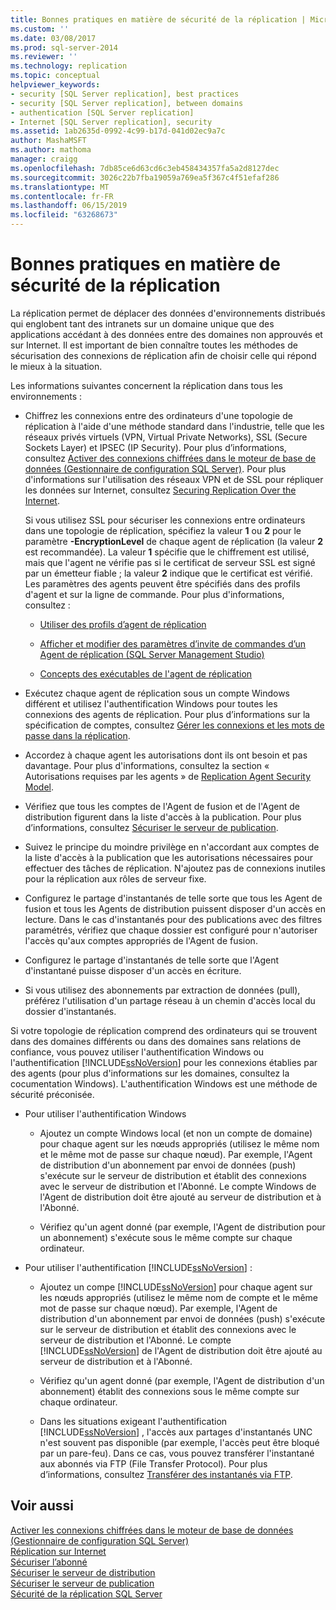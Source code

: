 ```yaml
---
title: Bonnes pratiques en matière de sécurité de la réplication | Microsoft Docs
ms.custom: ''
ms.date: 03/08/2017
ms.prod: sql-server-2014
ms.reviewer: ''
ms.technology: replication
ms.topic: conceptual
helpviewer_keywords:
- security [SQL Server replication], best practices
- security [SQL Server replication], between domains
- authentication [SQL Server replication]
- Internet [SQL Server replication], security
ms.assetid: 1ab2635d-0992-4c99-b17d-041d02ec9a7c
author: MashaMSFT
ms.author: mathoma
manager: craigg
ms.openlocfilehash: 7db85ce6d63cd6c3eb458434357fa5a2d8127dec
ms.sourcegitcommit: 3026c22b7fba19059a769ea5f367c4f51efaf286
ms.translationtype: MT
ms.contentlocale: fr-FR
ms.lasthandoff: 06/15/2019
ms.locfileid: "63268673"
---
```

# <a name="replication-security-best-practices"></a>Bonnes pratiques en matière de sécurité de la réplication
  La réplication permet de déplacer des données d'environnements distribués qui englobent tant des intranets sur un domaine unique que des applications accédant à des données entre des domaines non approuvés et sur Internet. Il est important de bien connaître toutes les méthodes de sécurisation des connexions de réplication afin de choisir celle qui répond le mieux à la situation.  
  
 Les informations suivantes concernent la réplication dans tous les environnements :  
  
-   Chiffrez les connexions entre des ordinateurs d'une topologie de réplication à l'aide d'une méthode standard dans l'industrie, telle que les réseaux privés virtuels (VPN, Virtual Private Networks), SSL (Secure Sockets Layer) et IPSEC (IP Security). Pour plus d’informations, consultez [Activer des connexions chiffrées dans le moteur de base de données &#40;Gestionnaire de configuration SQL Server&#41;](../../../database-engine/configure-windows/enable-encrypted-connections-to-the-database-engine.md). Pour plus d'informations sur l'utilisation des réseaux VPN et de SSL pour répliquer les données sur Internet, consultez [Securing Replication Over the Internet](securing-replication-over-the-internet.md).  
  
     Si vous utilisez SSL pour sécuriser les connexions entre ordinateurs dans une topologie de réplication, spécifiez la valeur **1** ou **2** pour le paramètre **-EncryptionLevel** de chaque agent de réplication (la valeur **2** est recommandée). La valeur **1** spécifie que le chiffrement est utilisé, mais que l'agent ne vérifie pas si le certificat de serveur SSL est signé par un émetteur fiable ; la valeur **2** indique que le certificat est vérifié. Les paramètres des agents peuvent être spécifiés dans des profils d'agent et sur la ligne de commande. Pour plus d'informations, consultez :  
  
    -   [Utiliser des profils d’agent de réplication](../agents/replication-agent-profiles.md)  
  
    -   [Afficher et modifier des paramètres d’invite de commandes d’un Agent de réplication &#40;SQL Server Management Studio&#41;](../agents/view-and-modify-replication-agent-command-prompt-parameters.md)  
  
    -   [Concepts des exécutables de l'agent de réplication](../concepts/replication-agent-executables-concepts.md)  
  
-   Exécutez chaque agent de réplication sous un compte Windows différent et utilisez l'authentification Windows pour toutes les connexions des agents de réplication. Pour plus d’informations sur la spécification de comptes, consultez [Gérer les connexions et les mots de passe dans la réplication](identity-and-access-control-replication.md#manage-logins-and-passwords-in-replication).  
  
-   Accordez à chaque agent les autorisations dont ils ont besoin et pas davantage. Pour plus d'informations, consultez la section « Autorisations requises par les agents » de [Replication Agent Security Model](replication-agent-security-model.md).  
  
-   Vérifiez que tous les comptes de l'Agent de fusion et de l'Agent de distribution figurent dans la liste d'accès à la publication. Pour plus d’informations, consultez [Sécuriser le serveur de publication](secure-the-publisher.md).  
  
-   Suivez le principe du moindre privilège en n'accordant aux comptes de la liste d'accès à la publication que les autorisations nécessaires pour effectuer des tâches de réplication. N'ajoutez pas de connexions inutiles pour la réplication aux rôles de serveur fixe.  
  
-   Configurez le partage d'instantanés de telle sorte que tous les Agent de fusion et tous les Agents de distribution puissent disposer d'un accès en lecture. Dans le cas d'instantanés pour des publications avec des filtres paramétrés, vérifiez que chaque dossier est configuré pour n'autoriser l'accès qu'aux comptes appropriés de l'Agent de fusion.  
  
-   Configurez le partage d'instantanés de telle sorte que l'Agent d'instantané puisse disposer d'un accès en écriture.  
  
-   Si vous utilisez des abonnements par extraction de données (pull), préférez l'utilisation d'un partage réseau à un chemin d'accès local du dossier d'instantanés.  
  
 Si votre topologie de réplication comprend des ordinateurs qui se trouvent dans des domaines différents ou dans des domaines sans relations de confiance, vous pouvez utiliser l'authentification Windows ou l'authentification [!INCLUDE[ssNoVersion](../../../includes/ssnoversion-md.md)] pour les connexions établies par des agents (pour plus d'informations sur les domaines, consultez la cocumentation Windows). L'authentification Windows est une méthode de sécurité préconisée.  
  
-   Pour utiliser l'authentification Windows  
  
    -   Ajoutez un compte Windows local (et non un compte de domaine) pour chaque agent sur les nœuds appropriés (utilisez le même nom et le même mot de passe sur chaque nœud). Par exemple, l'Agent de distribution d'un abonnement par envoi de données (push) s'exécute sur le serveur de distribution et établit des connexions avec le serveur de distribution et l'Abonné. Le compte Windows de l'Agent de distribution doit être ajouté au serveur de distribution et à l'Abonné.  
  
    -   Vérifiez qu'un agent donné (par exemple, l'Agent de distribution pour un abonnement) s'exécute sous le même compte sur chaque ordinateur.  
  
-   Pour utiliser l'authentification [!INCLUDE[ssNoVersion](../../../includes/ssnoversion-md.md)] :  
  
    -   Ajoutez un compe [!INCLUDE[ssNoVersion](../../../includes/ssnoversion-md.md)] pour chaque agent sur les nœuds appropriés (utilisez le même nom de compte et le même mot de passe sur chaque nœud). Par exemple, l'Agent de distribution d'un abonnement par envoi de données (push) s'exécute sur le serveur de distribution et établit des connexions avec le serveur de distribution et l'Abonné. Le compte [!INCLUDE[ssNoVersion](../../../includes/ssnoversion-md.md)] de l'Agent de distribution doit être ajouté au serveur de distribution et à l'Abonné.  
  
    -   Vérifiez qu'un agent donné (par exemple, l'Agent de distribution d'un abonnement) établit des connexions sous le même compte sur chaque ordinateur.  
  
    -   Dans les situations exigeant l'authentification [!INCLUDE[ssNoVersion](../../../includes/ssnoversion-md.md)] , l'accès aux partages d'instantanés UNC n'est souvent pas disponible (par exemple, l'accès peut être bloqué par un pare-feu). Dans ce cas, vous pouvez transférer l'instantané aux abonnés via FTP (File Transfer Protocol). Pour plus d’informations, consultez [Transférer des instantanés via FTP](../transfer-snapshots-through-ftp.md).  
  
## <a name="see-also"></a>Voir aussi  
 [Activer les connexions chiffrées dans le moteur de base de données &#40;Gestionnaire de configuration SQL Server&#41;](../../../database-engine/configure-windows/enable-encrypted-connections-to-the-database-engine.md)   
 [Réplication sur Internet](../replication-over-the-internet.md)   
 [Sécuriser l’abonné](secure-the-subscriber.md)   
 [Sécuriser le serveur de distribution](secure-the-distributor.md)   
 [Sécuriser le serveur de publication](secure-the-publisher.md)   
 [Sécurité de la réplication SQL Server](view-and-modify-replication-security-settings.md)  
  
  
